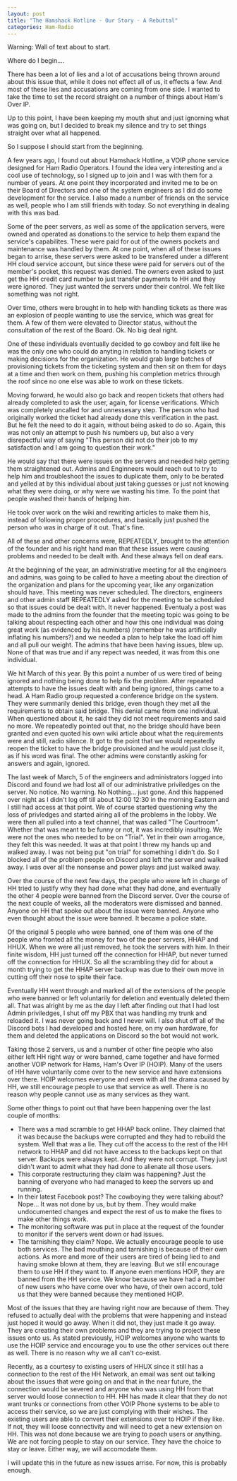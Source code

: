 ```yaml
---
layout: post
title: "The Hamshack Hotline - Our Story - A Rebuttal"
categories: Ham-Radio
---
```


Warning: Wall of text about to start.

Where do I begin....

There has been a lot of lies and a lot of accusations being thrown around about this issue that, while it does not effect all of us, it effects a few. And most of these lies and accusations are coming from one side. I wanted to take the time to set the record straight on a number of things about Ham's Over IP.

Up to this point, I have been keeping my mouth shut and just ignorning what was going on, but I decided to break my silence and try to set things straight over what all happened.

So I suppose I should start from the beginning.

A few years ago, I found out about Hamshack Hotline, a VOIP phone service designed for Ham Radio Operators. I found the idea very interesting and a cool use of technology, so I signed up to join and I was with them for a number of years. At one point they incorporated and invited me to be on their Board of Directors and one of the system engineers as I did do some development for the service. I also made a number of friends on the service as well, people who I am still friends with today. So not everything in dealing with this was bad.

Some of the peer servers, as well as some of the application servers, were owned and operated as donations to the service to help them expand the service's capabilites. These were paid for out of the owners pockets and maintenance was handled by them. At one point, when all of these issues began to arrise, these servers were asked to be transfered under a different HH cloud service account, but since these were paid for servers out of the member's pocket, this request was denied. The owners even asked to just get the HH credit card number to just transfer payments to HH and they were ignored. They just wanted the servers under their control. We felt like something was not right. 

Over time, others were brought in to help with handling tickets as there was an explosion of people wanting to use the service, which was great for them. A few of them were elevated to Director status, without the consultation of the rest of the Board. Ok. No big deal right.

One of these individuals eventually decided to go cowboy and felt like he was the only one who could do anyting in relation to handling tickets or making decisions for the organization. He would grab large batches of provisioning tickets from the ticketing system and then sit on them for days at a time and then work on them, pushing his completion metrics through the roof since no one else was able to work on these tickets.

Moving forward, he would also go back and reopen tickets that others had already completed to ask the user, again, for license verifications. Which was completely uncalled for and unnessesary step. The person who had originally worked the ticket had already done this verification in the past. But he felt the need to do it again, without being asked to do so. Again, this was not only an attempt to push his numbers up, but also a very disrepectful way of saying "This person did not do their job to my satisfaction and I am going to question their work." 

He would say that there were issues on the servers and needed help getting them straightened out. Admins and Enginneers would reach out to try to help him and troubleshoot the issues to duplicate them, only to be berated and yelled at by this individual about just taking guesses or just not knowing what they were doing, or why were we wasting his time. To the point that people washed their hands of helping him.

He took over work on the wiki and rewriting articles to make them his, instead of following proper procedures, and basically just pushed the person who was in charge of it out. That's fine.

All of these and other concerns were, REPEATEDLY, brought to the attention of the founder and his right hand man that these issues were causing problems and needed to be dealt with. And these always fell on deaf ears.

At the beginning of the year, an administrative meeting for all the engineers and admins, was going to be called to have a meeting about the direction of the organization and plans for the upcoming year, like any organization should have. This meeting was never scheduled. The directors, engineers and other admin staff REPEATEDLY asked for the meeting to be scheduled so that issues could be dealt with. It never happened. Eventualy a post was made to the admins from the founder that the meeting topic was going to be talking about respecting each other and how this one individual was doing great work (as evidenced by his numbers) (remember he was artificially inflating his numbers?) and we needed a plan to help take the load off him and all pull our weight. The admins that have been having issues, blew up. None of that was true and if any repect was needed, it was from this one individual.

We hit March of this year. By this point a number of us were tired of being ignored and nothing being done to help fix the problem. After repeated attempts to have the issues dealt with and being ignored, things came to a head. A Ham Radio group requested a conference bridge on the system. They were summarily denied this bridge, even though they met all the requirements to obtain said bridge. This denial came from one individual. When questioned about it, he said they did not meet requirements and said no more. We repeatedly pointed out that, no the bridge should have been granted and even quoted his own wiki article about what the requirements were and still, radio silence. It got to the point that we would repeatedly reopen the ticket to have the bridge provisioned and he would just close it, as if his word was final. The other admins were constantly asking for answers and again, ignored.

The last week of March, 5 of the engineers and administrators logged into Discord and found we had lost all of our administrative priviledges on the server. No notice. No warning. No Nothing... just gone. And this happened over night as I didn't log off till about 12:00 12:30 in the morning Eastern and I still had access at that point. We of course started questioning why the loss of privledges and started airing all of the problems in the lobby. We were then all pulled into a text channel, that was called "The Courtroom". Whether that was meant to be funny or not, it was incredibly insulting. We were not the ones who needed to be on "Trial". Yet in their own arrogance, they felt this was needed. It was at that point I threw my hands up and walked away. I was not being put "on trial" for something I didn't do. So I blocked all of the problem people on Discord and left the server and walked away. I was over all the nonsense and power plays and just walked away. 

Over the course of the next few days, the people who were left in charge of HH tried to justify why they had done what they had done, and eventually the other 4 people were banned from the Discord server. Over the course of the next couple of weeks, all the moderators were dismissed and banned. Anyone on HH that spoke out about the issue were banned. Anyone who even thought about the issue were banned. It became a police state.

Of the original 5 people who were banned, one of them was one of the people who fronted all the money for two of the peer servers, HHAP and HHUX. When we were all just removed, he took the servers with him. In their finite wisdom, HH just turned off the connection for HHAP, but never turned off the connection for HHUX. So all the scrambling they did for about a month trying to get the HHAP server backup was due to their own move in cutting off their nose to spite their face.

Eventually HH went through and marked all of the extensions of the people who were banned or left voluntarily for deletion and eventually deleted them all. That was alright by me as the day I left after finding out that I had lost Admin priviledges, I shut off my PBX that was handling my trunk and reloaded it. I was never going back and I never will. I also shut off all of the Discord bots I had developed and hosted here, on my own hardware, for them and deleted the applications on Discord so the bot would not work.

Taking those 2 servers, us and a number of other fine people who also either left HH right way or were banned, came together and have formed another VOIP network for Hams, Ham's Over IP (HOIP). Many of the users of HH have voluntarily come over to the new service and have extensions over there. HOIP welcomes everyone and even with all the drama caused by HH, we still encourage people to use that service as well. There is no reason why people cannot use as many services as they want. 

Some other things to point out that have been happening over the last couple of months:
* There was a mad scramble to get HHAP back online. They claimed that it was because the backups were corrupted and they had to rebuild the system. Well that was a lie. They cut off the access to the rest of the HH network to HHAP and did not have access to the backups kept on that server. Backups were always kept. And they were not corrupt. They just didn't want to admit what they had done to alienate all those users. 
* This corporate restructuring they claim was happening? Just the banning of everyone who had managed to keep the servers up and running.
* In their latest Facebook post? The cowboying they were talking about? Nope... It was not done by us, but by them. They would make undocumented changes and expect the rest of us to make the fixes to make other things work.
* The monitoring software was put in place at the request of the founder to monitor if the servers went down or had issues.
* The tarnishing they claim? Nope. We actually encourage people to use both services. The bad mouthing and tarnishing is because of their own actions. As more and more of their users are tired of being lied to and having smoke blown at them, they are leaving. But we still encourage them to use HH if they want to. If anyone even mentions HOIP, they are banned from the HH service. We know because we have had a number of new users who have come over who have, of their own accord, told us that they were banned because they mentioned HOIP.

Most of the issues that they are having right now are because of them. They refused to actually deal with the problems that were happening and instead just hoped it would go away. When it did not, they just made it go away. They are creating their own problems and they are trying to project these issues onto us. As stated previously, HOIP welcomes anyone who wants to use the HOIP service and encourage you to use the other services out there as well. There is no reason why we all can't co-exist.

Recently, as a courtesy to existing users of HHUX since it still has a connection to the rest of the HH Network, an email was sent out talking about the issues that were going on and that in the near future, the connection would be severed and anyone who was using HH from that server would loose connection to HH. HH has made it clear that they do not want trunks or connections from other VOIP Phone systems to be able to access their service, so we are just complying with their wishes. The existing users are able to convert their extensions over to HOIP if they like. If not, they will loose connectivity and will need to get a new extension on HH. This was not done because we are trying to poach users or anything. We are not forcing people to stay on our service. They have the choice to stay or leave. Either way, we will accomodate them. 

I will update this in the future as new issues arrise. For now, this is probably enough.